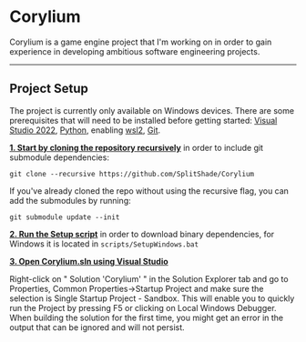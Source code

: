 
# Corylium
Corylium is a game engine project that I'm working on in order to gain experience in developing ambitious software engineering projects.
***
## Project Setup
The project is currently only available on Windows devices. There are some prerequisites that will need to be installed before getting started: [Visual Studio 2022](https://visualstudio.microsoft.com/vs/community/), [Python](https://www.python.org/downloads/), enabling [wsl2](https://learn.microsoft.com/en-us/windows/wsl/install), [Git](https://git-scm.com/downloads).

<ins>**1. Start by cloning the repository recursively**</ins> in order to include git submodule dependencies:

`git clone --recursive https://github.com/SplitShade/Corylium`

If you've already cloned the repo without using the recursive flag, you can add the submodules by running:

`git submodule update --init`

<ins>**2. Run the Setup script**</ins> in order to download binary dependencies, for Windows it is located in `scripts/SetupWindows.bat`

<ins>**3. Open Corylium.sln using Visual Studio**</ins>

Right-click on " Solution 'Corylium' " in the Solution Explorer tab and go to Properties, Common Properties->Startup Project and make sure the selection is Single Startup Project - Sandbox. This will enable you to quickly run the Project by pressing F5 or clicking on Local Windows Debugger.
When building the solution for the first time, you might get an error in the output that can be ignored and will not persist.
